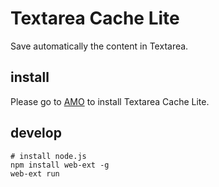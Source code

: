 # Textarea Cache Lite
Save automatically the content in Textarea.

## install

Please go to [AMO](https://addons.mozilla.org/en-US/firefox/addon/textarea-cache-lite) to install Textarea Cache Lite.

## develop

```
# install node.js
npm install web-ext -g
web-ext run
```
